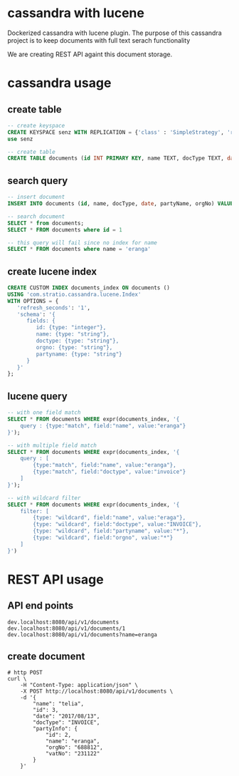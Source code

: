 # cassandra with lucene

Dockerized cassandra with lucene plugin. The purpose of this cassandra project 
is to keep documents with full text serach functionality  

We are creating REST API againt this document storage. 

# cassandra usage

## create table
```sql
-- create keyspace
CREATE KEYSPACE senz WITH REPLICATION = {'class' : 'SimpleStrategy', 'replication_factor': 3};
use senz

-- create table
CREATE TABLE documents (id INT PRIMARY KEY, name TEXT, docType TEXT, date TEXT, partyName TEXT, orgNo TEXT, vatNo TEXT);
```

## search query
```sql
-- insert document 
INSERT INTO documents (id, name, docType, date, partyName, orgNo) VALUES (1, 'eranga', 'INVOICE', '2017/07/25', 'telia', '4422333')

-- search document
SELECT * from documents;
SELECT * FROM documents where id = 1

-- this query will fail since no index for name
SELECT * FROM documents where name = 'eranga' 
```

## create lucene index

```sql
CREATE CUSTOM INDEX documents_index ON documents ()
USING 'com.stratio.cassandra.lucene.Index'
WITH OPTIONS = {
   'refresh_seconds': '1',
   'schema': '{
      fields: {
         id: {type: "integer"},
         name: {type: "string"},
         doctype: {type: "string"},
         orgno: {type: "string"},
         partyname: {type: "string"}
      }
   }'
};
```

## lucene query
```sql
-- with one field match
SELECT * FROM documents WHERE expr(documents_index, '{
    query : {type:"match", field:"name", value:"eranga"}
}');

-- with multiple field match
SELECT * FROM documents WHERE expr(documents_index, '{
    query : [
        {type:"match", field:"name", value:"eranga"},
        {type:"match", field:"doctype", value:"invoice"}
    ]
}');

-- with wildcard filter
SELECT * FROM documents WHERE expr(documents_index, '{
    filter: [
        {type: "wildcard", field:"name", value:"eraga"}, 
        {type: "wildcard", field:"doctype", value:"INVOICE"}, 
        {type: "wildcard", field:"partyname", value:"*"}, 
        {type: "wildcard", field:"orgno", value:"*"}
    ]
}')
```

# REST API usage 

## API end points
```
dev.localhost:8080/api/v1/documents
dev.localhost:8080/api/v1/documents/1
dev.localhost:8080/api/v1/documents?name=eranga
```

## create document 
```
# http POST 
curl \
    -H "Content-Type: application/json" \
    -X POST http://localhost:8080/api/v1/documents \
    -d '{
        "name": "telia",
        "id": 3,
        "date": "2017/08/13",
        "docType": "INVOICE",
        "partyInfo": {
            "id": 2,
            "name": "eranga",
            "orgNo": "688812",
            "vatNo": "231122"
        }
    }'
```

